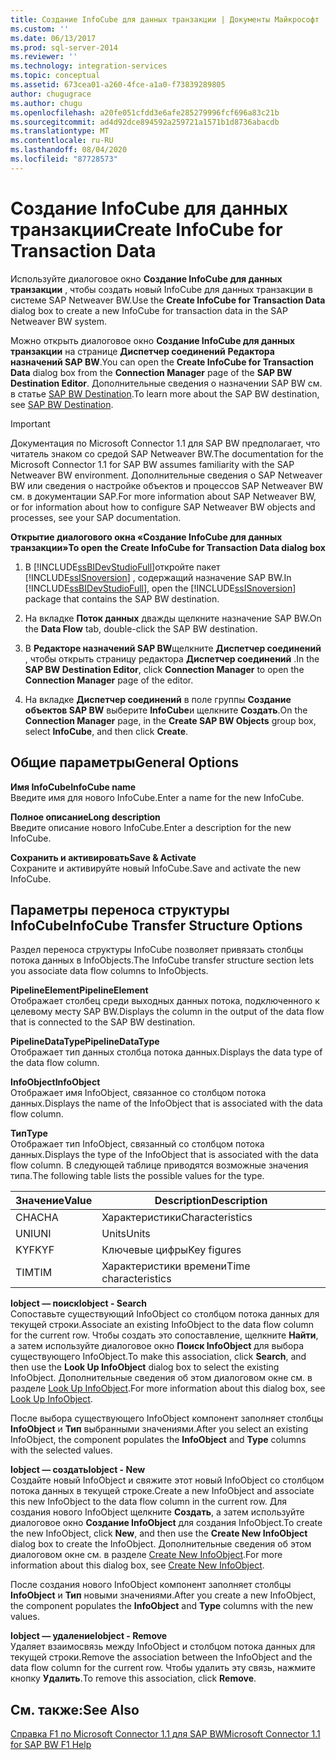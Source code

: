 ```yaml
---
title: Создание InfoCube для данных транзакции | Документы Майкрософт
ms.custom: ''
ms.date: 06/13/2017
ms.prod: sql-server-2014
ms.reviewer: ''
ms.technology: integration-services
ms.topic: conceptual
ms.assetid: 673cea01-a260-4fce-a1a0-f73839289805
author: chugugrace
ms.author: chugu
ms.openlocfilehash: a20fe051cfdd3e6afe285279996fcf696a83c21b
ms.sourcegitcommit: ad4d92dce894592a259721a1571b1d8736abacdb
ms.translationtype: MT
ms.contentlocale: ru-RU
ms.lasthandoff: 08/04/2020
ms.locfileid: "87728573"
---
```

# <a name="create-infocube-for-transaction-data"></a><span data-ttu-id="a6660-102">Создание InfoCube для данных транзакции</span><span class="sxs-lookup"><span data-stu-id="a6660-102">Create InfoCube for Transaction Data</span></span>
  <span data-ttu-id="a6660-103">Используйте диалоговое окно **Создание InfoCube для данных транзакции** , чтобы создать новый InfoCube для данных транзакции в системе SAP Netweaver BW.</span><span class="sxs-lookup"><span data-stu-id="a6660-103">Use the **Create InfoCube for Transaction Data** dialog box to create a new InfoCube for transaction data in the SAP Netweaver BW system.</span></span>  
  
 <span data-ttu-id="a6660-104">Можно открыть диалоговое окно **Создание InfoCube для данных транзакции** на странице **Диспетчер соединений** **Редактора назначений SAP BW**.</span><span class="sxs-lookup"><span data-stu-id="a6660-104">You can open the **Create InfoCube for Transaction Data** dialog box from the **Connection Manager** page of the **SAP BW Destination Editor**.</span></span> <span data-ttu-id="a6660-105">Дополнительные сведения о назначении SAP BW см. в статье [SAP BW Destination](sap-bw-destination.md).</span><span class="sxs-lookup"><span data-stu-id="a6660-105">To learn more about the SAP BW destination, see [SAP BW Destination](sap-bw-destination.md).</span></span>  
  
> [!IMPORTANT]  
>  <span data-ttu-id="a6660-106">Документация по Microsoft Connector 1.1 для SAP BW предполагает, что читатель знаком со средой SAP Netweaver BW.</span><span class="sxs-lookup"><span data-stu-id="a6660-106">The documentation for the Microsoft Connector 1.1 for SAP BW assumes familiarity with the SAP Netweaver BW environment.</span></span> <span data-ttu-id="a6660-107">Дополнительные сведения о SAP Netweaver BW или сведения о настройке объектов и процессов SAP Netweaver BW см. в документации SAP.</span><span class="sxs-lookup"><span data-stu-id="a6660-107">For more information about SAP Netweaver BW, or for information about how to configure SAP Netweaver BW objects and processes, see your SAP documentation.</span></span>  
  
 <span data-ttu-id="a6660-108">**Открытие диалогового окна «Создание InfoCube для данных транзакции»**</span><span class="sxs-lookup"><span data-stu-id="a6660-108">**To open the Create InfoCube for Transaction Data dialog box**</span></span>  
  
1.  <span data-ttu-id="a6660-109">В [!INCLUDE[ssBIDevStudioFull](../../includes/ssbidevstudiofull-md.md)]откройте пакет [!INCLUDE[ssISnoversion](../../includes/ssisnoversion-md.md)] , содержащий назначение SAP BW.</span><span class="sxs-lookup"><span data-stu-id="a6660-109">In [!INCLUDE[ssBIDevStudioFull](../../includes/ssbidevstudiofull-md.md)], open the [!INCLUDE[ssISnoversion](../../includes/ssisnoversion-md.md)] package that contains the SAP BW destination.</span></span>  
  
2.  <span data-ttu-id="a6660-110">На вкладке **Поток данных** дважды щелкните назначение SAP BW.</span><span class="sxs-lookup"><span data-stu-id="a6660-110">On the **Data Flow** tab, double-click the SAP BW destination.</span></span>  
  
3.  <span data-ttu-id="a6660-111">В **Редакторе назначений SAP BW**щелкните **Диспетчер соединений** , чтобы открыть страницу редактора **Диспетчер соединений** .</span><span class="sxs-lookup"><span data-stu-id="a6660-111">In the **SAP BW Destination Editor**, click **Connection Manager** to open the **Connection Manager** page of the editor.</span></span>  
  
4.  <span data-ttu-id="a6660-112">На вкладке **Диспетчер соединений** в поле группы **Создание объектов SAP BW** выберите **InfoCube**и щелкните **Создать**.</span><span class="sxs-lookup"><span data-stu-id="a6660-112">On the **Connection Manager** page, in the **Create SAP BW Objects** group box, select **InfoCube**, and then click **Create**.</span></span>  
  
## <a name="general-options"></a><span data-ttu-id="a6660-113">Общие параметры</span><span class="sxs-lookup"><span data-stu-id="a6660-113">General Options</span></span>  
 <span data-ttu-id="a6660-114">**Имя InfoCube**</span><span class="sxs-lookup"><span data-stu-id="a6660-114">**InfoCube name**</span></span>  
 <span data-ttu-id="a6660-115">Введите имя для нового InfoCube.</span><span class="sxs-lookup"><span data-stu-id="a6660-115">Enter a name for the new InfoCube.</span></span>  
  
 <span data-ttu-id="a6660-116">**Полное описание**</span><span class="sxs-lookup"><span data-stu-id="a6660-116">**Long description**</span></span>  
 <span data-ttu-id="a6660-117">Введите описание нового InfoCube.</span><span class="sxs-lookup"><span data-stu-id="a6660-117">Enter a description for the new InfoCube.</span></span>  
  
 <span data-ttu-id="a6660-118">**Сохранить и активировать**</span><span class="sxs-lookup"><span data-stu-id="a6660-118">**Save & Activate**</span></span>  
 <span data-ttu-id="a6660-119">Сохраните и активируйте новый InfoCube.</span><span class="sxs-lookup"><span data-stu-id="a6660-119">Save and activate the new InfoCube.</span></span>  
  
## <a name="infocube-transfer-structure-options"></a><span data-ttu-id="a6660-120">Параметры переноса структуры InfoCube</span><span class="sxs-lookup"><span data-stu-id="a6660-120">InfoCube Transfer Structure Options</span></span>  
 <span data-ttu-id="a6660-121">Раздел переноса структуры InfoCube позволяет привязать столбцы потока данных в InfoObjects.</span><span class="sxs-lookup"><span data-stu-id="a6660-121">The InfoCube transfer structure section lets you associate data flow columns to InfoObjects.</span></span>  
  
 <span data-ttu-id="a6660-122">**PipelineElement**</span><span class="sxs-lookup"><span data-stu-id="a6660-122">**PipelineElement**</span></span>  
 <span data-ttu-id="a6660-123">Отображает столбец среди выходных данных потока, подключенного к целевому месту SAP BW.</span><span class="sxs-lookup"><span data-stu-id="a6660-123">Displays the column in the output of the data flow that is connected to the SAP BW destination.</span></span>  
  
 <span data-ttu-id="a6660-124">**PipelineDataType**</span><span class="sxs-lookup"><span data-stu-id="a6660-124">**PipelineDataType**</span></span>  
 <span data-ttu-id="a6660-125">Отображает тип данных столбца потока данных.</span><span class="sxs-lookup"><span data-stu-id="a6660-125">Displays the data type of the data flow column.</span></span>  
  
 <span data-ttu-id="a6660-126">**InfoObject**</span><span class="sxs-lookup"><span data-stu-id="a6660-126">**InfoObject**</span></span>  
 <span data-ttu-id="a6660-127">Отображает имя InfoObject, связанное со столбцом потока данных.</span><span class="sxs-lookup"><span data-stu-id="a6660-127">Displays the name of the InfoObject that is associated with the data flow column.</span></span>  
  
 <span data-ttu-id="a6660-128">**Тип**</span><span class="sxs-lookup"><span data-stu-id="a6660-128">**Type**</span></span>  
 <span data-ttu-id="a6660-129">Отображает тип InfoObject, связанный со столбцом потока данных.</span><span class="sxs-lookup"><span data-stu-id="a6660-129">Displays the type of the InfoObject that is associated with the data flow column.</span></span> <span data-ttu-id="a6660-130">В следующей таблице приводятся возможные значения типа.</span><span class="sxs-lookup"><span data-stu-id="a6660-130">The following table lists the possible values for the type.</span></span>  
  
|<span data-ttu-id="a6660-131">Значение</span><span class="sxs-lookup"><span data-stu-id="a6660-131">Value</span></span>|<span data-ttu-id="a6660-132">Description</span><span class="sxs-lookup"><span data-stu-id="a6660-132">Description</span></span>|  
|-----------|-----------------|  
|<span data-ttu-id="a6660-133">CHA</span><span class="sxs-lookup"><span data-stu-id="a6660-133">CHA</span></span>|<span data-ttu-id="a6660-134">Характеристики</span><span class="sxs-lookup"><span data-stu-id="a6660-134">Characteristics</span></span>|  
|<span data-ttu-id="a6660-135">UNI</span><span class="sxs-lookup"><span data-stu-id="a6660-135">UNI</span></span>|<span data-ttu-id="a6660-136">Units</span><span class="sxs-lookup"><span data-stu-id="a6660-136">Units</span></span>|  
|<span data-ttu-id="a6660-137">KYF</span><span class="sxs-lookup"><span data-stu-id="a6660-137">KYF</span></span>|<span data-ttu-id="a6660-138">Ключевые цифры</span><span class="sxs-lookup"><span data-stu-id="a6660-138">Key figures</span></span>|  
|<span data-ttu-id="a6660-139">TIM</span><span class="sxs-lookup"><span data-stu-id="a6660-139">TIM</span></span>|<span data-ttu-id="a6660-140">Характеристики времени</span><span class="sxs-lookup"><span data-stu-id="a6660-140">Time characteristics</span></span>|  
  
 <span data-ttu-id="a6660-141">**Iobject — поиск**</span><span class="sxs-lookup"><span data-stu-id="a6660-141">**Iobject - Search**</span></span>  
 <span data-ttu-id="a6660-142">Сопоставьте существующий InfoObject со столбцом потока данных для текущей строки.</span><span class="sxs-lookup"><span data-stu-id="a6660-142">Associate an existing InfoObject to the data flow column for the current row.</span></span> <span data-ttu-id="a6660-143">Чтобы создать это сопоставление, щелкните **Найти**, а затем используйте диалоговое окно **Поиск InfoObject** для выбора существующего InfoObject.</span><span class="sxs-lookup"><span data-stu-id="a6660-143">To make this association, click **Search**, and then use the **Look Up InfoObject** dialog box to select the existing InfoObject.</span></span> <span data-ttu-id="a6660-144">Дополнительные сведения об этом диалоговом окне см. в разделе [Look Up InfoObject](look-up-infoobject.md).</span><span class="sxs-lookup"><span data-stu-id="a6660-144">For more information about this dialog box, see [Look Up InfoObject](look-up-infoobject.md).</span></span>  
  
 <span data-ttu-id="a6660-145">После выбора существующего InfoObject компонент заполняет столбцы **InfoObject** и **Тип** выбранными значениями.</span><span class="sxs-lookup"><span data-stu-id="a6660-145">After you select an existing InfoObject, the component populates the **InfoObject** and **Type** columns with the selected values.</span></span>  
  
 <span data-ttu-id="a6660-146">**Iobject — создать**</span><span class="sxs-lookup"><span data-stu-id="a6660-146">**Iobject - New**</span></span>  
 <span data-ttu-id="a6660-147">Создайте новый InfoObject и свяжите этот новый InfoObject со столбцом потока данных в текущей строке.</span><span class="sxs-lookup"><span data-stu-id="a6660-147">Create a new InfoObject and associate this new InfoObject to the data flow column in the current row.</span></span> <span data-ttu-id="a6660-148">Для создания нового InfoObject щелкните **Создать**, а затем используйте диалоговое окно **Создание InfoObject** для создания InfoObject.</span><span class="sxs-lookup"><span data-stu-id="a6660-148">To create the new InfoObject, click **New**, and then use the **Create New InfoObject** dialog box to create the InfoObject.</span></span> <span data-ttu-id="a6660-149">Дополнительные сведения об этом диалоговом окне см. в разделе [Create New InfoObject](create-new-infoobject.md).</span><span class="sxs-lookup"><span data-stu-id="a6660-149">For more information about this dialog box, see [Create New InfoObject](create-new-infoobject.md).</span></span>  
  
 <span data-ttu-id="a6660-150">После создания нового InfoObject компонент заполняет столбцы **InfoObject** и **Тип** новыми значениями.</span><span class="sxs-lookup"><span data-stu-id="a6660-150">After you create a new InfoObject, the component populates the **InfoObject** and **Type** columns with the new values.</span></span>  
  
 <span data-ttu-id="a6660-151">**Iobject — удаление**</span><span class="sxs-lookup"><span data-stu-id="a6660-151">**Iobject - Remove**</span></span>  
 <span data-ttu-id="a6660-152">Удаляет взаимосвязь между InfoObject и столбцом потока данных для текущей строки.</span><span class="sxs-lookup"><span data-stu-id="a6660-152">Remove the association between the InfoObject and the data flow column for the current row.</span></span> <span data-ttu-id="a6660-153">Чтобы удалить эту связь, нажмите кнопку **Удалить**.</span><span class="sxs-lookup"><span data-stu-id="a6660-153">To remove this association, click **Remove**.</span></span>  
  
## <a name="see-also"></a><span data-ttu-id="a6660-154">См. также:</span><span class="sxs-lookup"><span data-stu-id="a6660-154">See Also</span></span>  
 [<span data-ttu-id="a6660-155">Справка F1 по Microsoft Connector 1.1 для SAP BW</span><span class="sxs-lookup"><span data-stu-id="a6660-155">Microsoft Connector 1.1 for SAP BW F1 Help</span></span>](../microsoft-connector-for-sap-bw-f1-help.md)  
  
  

